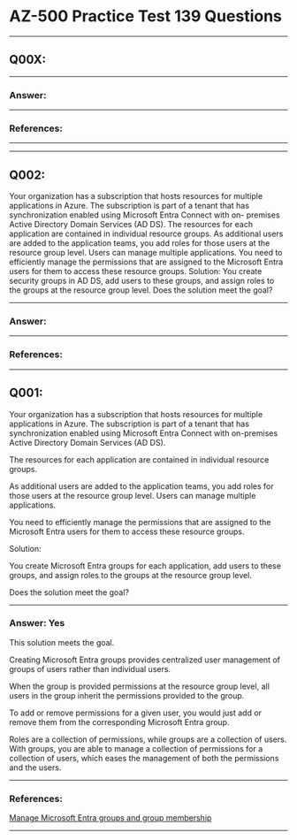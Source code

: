 # AZ-500 Practice Test 139 Questions

---

## Q00X:

---

### Answer:

---

### References:

---

---

## Q002:

Your organization has a subscription that hosts resources for multiple applications in Azure. The subscription is part of a tenant that has synchronization enabled using Microsoft Entra Connect with on- premises Active Directory Domain Services (AD DS). The resources for each application are contained in individual resource groups.
As additional users are added to the application teams, you add roles for those users at the resource group level. Users can manage multiple applications.
You need to efficiently manage the permissions that are assigned to the Microsoft Entra users for them to access these resource groups.
Solution: You create security groups in AD DS, add users to these groups, and assign roles to the groups at the resource group level.
Does the solution meet the goal?

---

### Answer:

---

### References:


---

## Q001:

Your organization has a subscription that hosts resources for 
multiple applications in Azure. 
The subscription is part of a tenant that has synchronization enabled 
using Microsoft Entra Connect with on-premises Active Directory Domain Services (AD DS). 

The resources for each application are contained in individual resource groups.

As additional users are added to the application teams, 
you add roles for those users at the resource group level. 
Users can manage multiple applications.

You need to efficiently manage the permissions that are assigned 
to the Microsoft Entra users for them to access these resource groups.

Solution: 

You create Microsoft Entra groups for each application, 
add users to these groups, 
and assign roles to the groups at the resource group level.

Does the solution meet the goal?

---

### Answer: Yes

This solution meets the goal. 

Creating Microsoft Entra groups provides centralized user management of groups of users rather than individual users. 

When the group is provided permissions at the resource group level, all users in the group inherit the permissions provided to the group. 

To add or remove permissions for a given user, you would just add or remove them from the corresponding Microsoft Entra group. 

Roles are a collection of permissions, while groups are a collection of users. 
With groups, you are able to manage a collection of permissions 
for a collection of users, which eases the management of both 
the permissions and the users.

---

### References:

[Manage Microsoft Entra groups and group membership](https://learn.microsoft.com/en-us/entra/fundamentals/how-to-manage-groups)  

---

